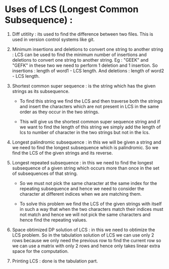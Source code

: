 # Uses of LCS (Longest Common Subsequence) :

1) Diff utitlity : its used to find the difference between two files. This is used in version control systems like git.

2) Minimum insertions and deletions to convert one string to another string : LCS can be used to find the minimum number of insertions and deletions to convert one string to another string. Eg : "GEEK" and
"GEFK" in these two we need to perform 1 deletion and 1 insertion. So insertions : length of word1 - LCS length.  And deletions : length of word2 - LCS length.

3) Shortest common super sequence : is the string which has the given strings as its subsequence. 

    * To find this string we find the LCS and then traverse both the strings and insert the characters which are not present in LCS in the same order as they occur in the two strings.

    * This will give us the shortest common super sequence string and if we want to find the length of this string we simply add the length of lcs to number of character in the two strings but not in the lcs.

4) Longest palindromic subsequence : in this we will be given a string and we need to find the longest subsequence which is palindromic. So we find the LCS of the given strings and its reverse.

5) Longest repeated subsequence : in this we need to find the longest subsequence of a given string which occurs more than once in the set of subsequences of that string. 
    
    * So we must not pick the same character at the same index for the repeating subsequence and hence we need to consider the character at different indices when we are matching them.

    * To solve this problem we find the LCS of the given strings with itself in such a way that when the two characters match their indices must not match and hence we will not pick the same characters and hence find the repeating values.

6) Space obtimized DP solution of LCS : in this we need to obtimize the LCS problem. So in the tabulation solution of LCS we can use only 2 rows because we only need the previous row to find the current row so we can use a matrix with only 2 rows and hence only takes linear extra space for the computation. 

7) Printing LCS : done is the tabulation part.